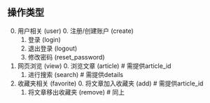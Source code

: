 ## 操作类型
0. 用户相关 (user)
    0. 注册/创建账户 (create)
    1. 登录 (login)
    2. 退出登录 (logout)
    3. 修改密码 (reset_password)
1. 网页浏览 (view)
    0. 浏览文章 (article)       # 需提供article_id
    1. 进行搜索 (search)        # 需提供details
2. 收藏夹相关 (favorite)
    0. 将文章加入收藏夹 (add)    # 需提供article_id
    1. 将文章移出收藏夹 (remove) # 同上
